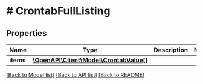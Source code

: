 # # CrontabFullListing

## Properties

Name | Type | Description | Notes
------------ | ------------- | ------------- | -------------
**items** | [**\OpenAPI\Client\Model\CrontabValue[]**](CrontabValue.md) |  |

[[Back to Model list]](../../README.md#models) [[Back to API list]](../../README.md#endpoints) [[Back to README]](../../README.md)
